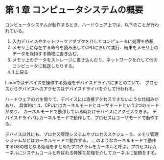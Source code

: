 # 第 1 章 コンピュータシステムの概要

コンピュータシステムが動作するとき、ハードウェア上では、以下のことが行われている。

1. 入力デバイスやネットワークアダプタを介してコンピュータに処理を依頼
2. メモリ上に存在する命令を読み出してCPUにおいて実行、結果をメモリ上のデータを保持する領域に書き込む。
3. メモリ上のデータをストレージに書き込んだり、ネットワークを介して他のコンピュータに転送したりする。
4. 1.に戻る


Linuxではデバイスを操作する処理をデバイスドライバにまとめていて、
プロセスからデバイスへのアクセスはデバイスドライバを介して行われる。

ハードウェアの力を借りて、デバイスには直接アクセスできないような仕組みがあり、
具体的には、CPUにはカーネルモードとユーザモードという2つのモードがあり、
カーネルモードで動作している時だけデバイスにアクセスできる。
デバイスドライバはカーネルモードで動作して、プロセスはユーザモードで動作する。

デバイス以外にも、プロセス管理システムやプロセススケジューラ、メモリ管理システムなどはカーネルモードで動作する。
このようなカーネルモードで動作するOSの核となる処理をまとめたプログラムをカーネルと呼ぶ。プロセスはカーネルにシステムコールと呼ばれる特殊な処理を介してカーネルに依頼をする。

